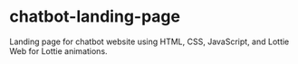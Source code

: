 # chatbot-landing-page
Landing page for chatbot website using HTML, CSS, JavaScript, and Lottie Web for Lottie animations.
